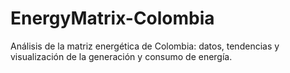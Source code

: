 # EnergyMatrix-Colombia
Análisis de la matriz energética de Colombia: datos, tendencias y visualización de la generación y consumo de energía.
